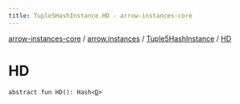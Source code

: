 ```yaml
---
title: Tuple5HashInstance.HD - arrow-instances-core
---
```


[arrow-instances-core](../../index.html) / [arrow.instances](../index.html) / [Tuple5HashInstance](index.html) / [HD](./-h-d.html)

# HD

`abstract fun HD(): Hash<`[`D`](index.html#D)`>`